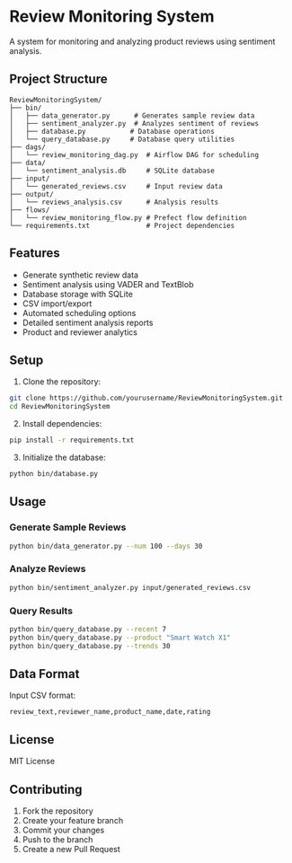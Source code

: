 # Review Monitoring System

A system for monitoring and analyzing product reviews using sentiment analysis.

## Project Structure

```
ReviewMonitoringSystem/
├── bin/
│   ├── data_generator.py      # Generates sample review data
│   ├── sentiment_analyzer.py  # Analyzes sentiment of reviews
│   ├── database.py           # Database operations
│   └── query_database.py     # Database query utilities
├── dags/
│   └── review_monitoring_dag.py  # Airflow DAG for scheduling
├── data/
│   └── sentiment_analysis.db     # SQLite database
├── input/
│   └── generated_reviews.csv     # Input review data
├── output/
│   └── reviews_analysis.csv      # Analysis results
├── flows/
│   └── review_monitoring_flow.py # Prefect flow definition
└── requirements.txt              # Project dependencies
```

## Features

- Generate synthetic review data
- Sentiment analysis using VADER and TextBlob
- Database storage with SQLite
- CSV import/export
- Automated scheduling options
- Detailed sentiment analysis reports
- Product and reviewer analytics

## Setup

1. Clone the repository:
```bash
git clone https://github.com/yourusername/ReviewMonitoringSystem.git
cd ReviewMonitoringSystem
```

2. Install dependencies:
```bash
pip install -r requirements.txt
```

3. Initialize the database:
```bash
python bin/database.py
```

## Usage

### Generate Sample Reviews
```bash
python bin/data_generator.py --num 100 --days 30
```

### Analyze Reviews
```bash
python bin/sentiment_analyzer.py input/generated_reviews.csv
```

### Query Results
```bash
python bin/query_database.py --recent 7
python bin/query_database.py --product "Smart Watch X1"
python bin/query_database.py --trends 30
```

## Data Format

Input CSV format:
```csv
review_text,reviewer_name,product_name,date,rating
```

## License

MIT License

## Contributing

1. Fork the repository
2. Create your feature branch
3. Commit your changes
4. Push to the branch
5. Create a new Pull Request
